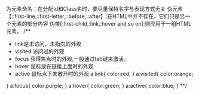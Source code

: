 为元素命名：在分配Id和Class名时，要尽量保持名字与表现方式无关
伪元素【::first-line,::first-letter,::before,::after】:在HTML中并不存在，它们只是另一个元素的部分内容
伪类[:first-child,:link,:hover and so on]:则应用于一组HTML元素。
/**
* link是未访问，未指向的外观
* visited 访问过的外观
* focus 获得焦点时的外观,一般通过tab键来激活。
* hover 鼠标放在链接上面时的外观
* active 鼠标点下未散开时的外观
a:link{
	color:red;
}
a:visited{
	color:orange;

}
a:focus{
	color:purple;
}
a:hover{
	color:green;
}
a:active{
	color:blue;
}
**/
